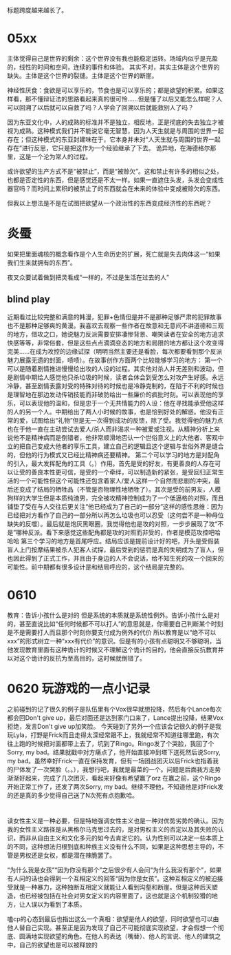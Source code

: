 标题跨度越来越长了。

# 05xx
主体觉得自己是世界的剩余：这个世界没有我也能稳定运转。场域内似乎是充盈的，线性的时间和空间，连续的事件和体验。
其实不对，其实主体是这个世界的缺失。主体是这个世界的裂缝。主体是这个世界的断崖。

神经性厌食：食欲是可以享乐的，节食也是可以享乐的；都是欲望的积累。如果这样看，那不懂辩证法的思路看起来真的很可怜……但是懂了以后又能怎么样呢？人可以回溯了以后就可以自救了吗？人学会了回溯以后就能救别人了吗？

因为东亚文化中，人的成熟的标准并不是独立，相反地，正是彻底的失去独立才被视为成熟。这种模式我们并不能说它毫无智慧，因为人天生就是与周围的世界一起存在；但这种模式的东亚封建味在于，它本身并未对“人天生就与周围的世界一起存在”进行反思，它只是把这作为一个经验继承了下去。
诡异地，在海德格尔那里，这是一个沦为常人的过程。


或许欲望的生产方式不是“被禁止”，而是“被赊欠”。这和禁止有许多的相似之处，也都是否定性的东西，但是感觉还是不太一样。如果一直遮住头发，头发会变成性器官吗？而时间上累积的被禁止了的东西就会在未来的体验中变成被赊欠的东西。

但我以上想法是不是在试图把欲望从一个政治性的东西变成经济性的东西呢？


#	炎蜃

如果把里面魂核的概念看作是个人生命历史的扩展，死亡就是失去肉体这一“如果我们生来就拥有的东西”。

夜叉众要试着做到把灵看成“一样的，不过是生活在过去的人”



##  blind play
近期看过比较完整和满意的韩漫，犯罪+色情但是并不是那种足够严肃的犯罪故事也不是那种足够爽的黄漫。我喜欢去观察一些作者在故意和无意间不讲道德和三观的地方，借攻之口，她说魅力反派需要安排凄惨背景、嘲笑读者在安全的地方追求快感等等，非常俗套，但是这些点点滴滴变态的地方和局限的地方都让这个攻变得完美……在成为攻控的边缘试探（明明当然主要还是看脸，每次都要看到那个反派魅力展露无遗的封面，啧啧）。在故事创作方面两个比较能够学习的地方：
第一个可以是随着剧情推进慢慢给出攻的人设的过程。其实他对杀人并无差别和波动，但是剧情中期给人感觉他只杀垃圾的时候，读者会体会到受怎么对攻产生好感。永远冷静，甚至剧情表露对受的特殊对待的时候也是冷静克制的，在陷于不利的时候也是理智地在那边发动传销技能而非破防给出一些廉价的疯批时刻。可以表现他的享乐，可以表现他的温和，但是忠于一个无共情能力的人设：他在寻找能承受他这样的人的另一个人。中期给出了两人小时候的故事，也是恰到好处的解惑。他没有正常的爱，试图给出“礼物”但是无一次得到成功的反馈，除了受。我觉得他的魅力点也在于他一直在主动尝试去爱人/杀人而非渴求一种被爱或注视。从精神分析上来说他不是精神病而是倒错者，他非常顺滑地否认一个世俗意义上的大他者、客观中立的把自己变成大他者的享乐工具，建立自己的逻辑且这个逻辑与世俗外界是缝合的，但他的行为模式又已经比精神病还要精神。
第二个可以学习的地方是对配角的引入，最大发挥配角的工具（。）作用。首先是受的好友，有更善良的人存在可以让受的善良本性更可信，是受的一个牵绊，可以制造新的紧张，是受回归正常生活的一个可能性但这个可能性还包含着家人/爱人这样一个自然而悲剧的冲突，最后还变成了结局的牺牲品（不管是否物理性地牺牲了）。其次是受的前男友，人模狗样的大学生但是本质纯渣男，完全被攻精神控制成为了一个低逼格的对照，而且铺垫了受在与人交往后更关注“他已经成为了自己的一部分”这样的感性思维：因为已经把对方看作了自己的一部分所以再怎么垃圾也可以忍受（这何尝不是一种母位缺失的反噬）。最后就是炮灰黑眼圈，我觉得他也是攻的对照，一步步展现了攻“不是”哪种反派。看下来感觉这些配角都是攻的对照而非受的，作者是模范攻控吧哈哈哈
第三个学习的地方是首尾呼应。结局应该是提前设计好的吧，开头是受假装盲人上门按摩结果被杀人犯客人试探，最后受到的惩罚是真的失明成为了盲人，但也因此得到了正式工作，并且由于身边的人不会说话，给不知生死的攻一个回来的可能性。前中期都有很多设计是和结局呼应的，这个结局是完整的。 



# 0610 
教育：告诉小孩什么是对的
但是系统的本质就是系统性例外。告诉小孩什么是对的，甚至直说比如“任何时候都不可以打人”的意思就是，你需要自己判断某个时刻是不是需要打人而且那个时刻你要支付成为例外的代价
所以教育是以“绝不可以xxx”的形式树立一种“xxx有代价”的意识。但是有的小孩有点聪明又不够聪明，当他发现教育里面有这种诡计的时候又不理解这个诡计的目的，他会直接反抗教育并以对这个诡计的反抗为至高目的，这时候就倒错了。

# 0620 玩游戏的一点小记录
之前碰到的记了很久的例子是队伍里有个Vox很早就想投降，然后有个Lance每次都会回Don't give up，最后对面还是达到家门口来了，Lance提出投降，结果Vox拒绝，发言Don't give up加笑脸。
今天碰到了另外一个应该会记很久的例子是我玩Lyla，打野是Frick而且走得太深经常跟不上，我就经常不知道往哪里跑，有次往上跑的时候把对面都带上去了，坑到了Ringo。Ringo发了个哭脸，我回了个Sorry, my bad。结果就戳中对方痛点了，他开始直接冲到塔下送死然后说Sorry, my bad。虽然幸好Frick一直在保持发育，但有一场团战团灭以后Frick也指着我的尸体发了一次哭脸（。。），我想行吧，我就是最菜的一个。问题是后面我方走势渐渐好起来，完成了几次团灭，看起来好像有希望赢了orz 在赢之前，这个Ringo开始正常工作了，还发了两次Sorry, my bad。继续不理他，不知道他是对Frick发的还是真的多少觉得自己送了N次死有点抱歉哈。



#
读女性主义是一种必要，但是特地强调女性主义也是一种对优势劣势的确认。因为我的女性主义路径是从黑格尔马克思过去的，是对男权主义的否定以及其失败的认识，而非从自由主义和文化多元的如今去肯定它的。认为性别可以决定一些本质上的不同，这种想法归根到底和种族主义没有什么不同，如果是这种思想主导的，不管是男权还是女权，都是潜在辣脆罢了。

“为什么我是女孩”“因为你没有那个”之后很少有人会问“为什么我没有那个”，如果有人问的话也会得到一个互相定义的回答“因为你是女孩”。这种互相定义的被迫接受就是一种暴力，这种独断互相定义就能让人看到沟壑和断崖。但是这种后天塑造，也已经被包括在社会对男女定义的内容里面了，这也就是这个机制狡猾的地方，让人误以为看到了本质。

嗑cp的心态到最后也指出这么一个真相：欲望是他人的欲望，同时欲望也可以由他人替自己实现。甚至正是因为发现了自己不可能彻底实现欲望，才会假想一个彻底、圆满地实现欲望的角色。在他人的表达（嘴替）、他人的言说、他人的建筑之中，自己的欲望也是可以被释放的
